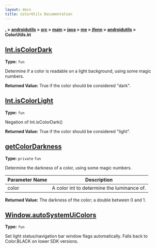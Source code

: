 ```yaml
---
layout: docs
title: ColorUtils Documentation
---
```

#### [.](./../../../../../../../index) > [androidutils](./../../../../../../index) > [src](./../../../../../index) > [main](./../../../../index) > [java](./../../../index) > [me](./../../index) > [jfenn](./../index) > [androidutils](./index) > **ColorUtils.kt**

## [Int.isColorDark](https://github.com/fennifith/AndroidUtils/blob/master/androidutils/src/main/java/me/jfenn/androidutils/ColorUtils.kt#L55)

**Type:** `fun`

Determine if a color is readable on a light background, using some magic numbers. 






**Returned Value:** True if the color should be considered "dark". 








## [Int.isColorLight](https://github.com/fennifith/AndroidUtils/blob/master/androidutils/src/main/java/me/jfenn/androidutils/ColorUtils.kt#L64)

**Type:** `fun`

Negation of Int.isColorDark() 






**Returned Value:** True if the color should be considered "light". 








## [getColorDarkness](https://github.com/fennifith/AndroidUtils/blob/master/androidutils/src/main/java/me/jfenn/androidutils/ColorUtils.kt#L73)

**Type:** `private` `fun`

Determine the darkness of a color, using some magic numbers. 





|Parameter Name|Description|
|-----|-----|
|color|A color int to determine the luminance of.|


**Returned Value:**  The darkness of the color; a double between 0 and 1. 








## [Window.autoSystemUiColors](https://github.com/fennifith/AndroidUtils/blob/master/androidutils/src/main/java/me/jfenn/androidutils/ColorUtils.kt#L90)

**Type:** `fun`

Set light status/navigation bar window flags automatically. 
Falls back to Color.BLACK on lower SDK versions. 












